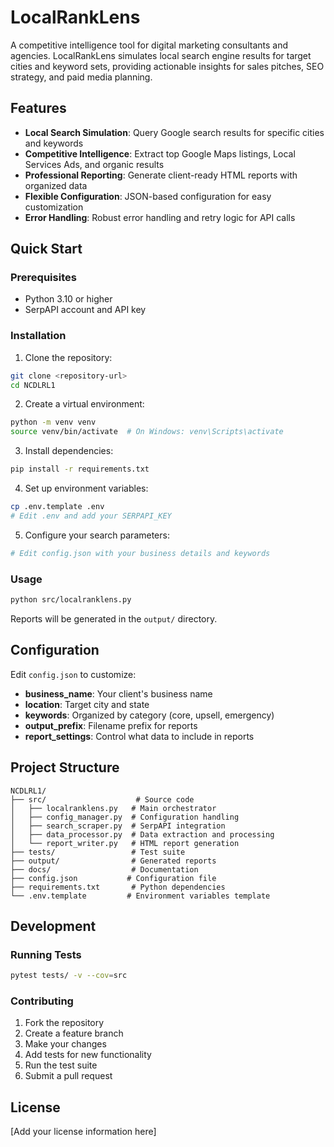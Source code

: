 # LocalRankLens

A competitive intelligence tool for digital marketing consultants and agencies. LocalRankLens simulates local search engine results for target cities and keyword sets, providing actionable insights for sales pitches, SEO strategy, and paid media planning.

## Features

- **Local Search Simulation**: Query Google search results for specific cities and keywords
- **Competitive Intelligence**: Extract top Google Maps listings, Local Services Ads, and organic results
- **Professional Reporting**: Generate client-ready HTML reports with organized data
- **Flexible Configuration**: JSON-based configuration for easy customization
- **Error Handling**: Robust error handling and retry logic for API calls

## Quick Start

### Prerequisites

- Python 3.10 or higher
- SerpAPI account and API key

### Installation

1. Clone the repository:
```bash
git clone <repository-url>
cd NCDLRL1
```

2. Create a virtual environment:
```bash
python -m venv venv
source venv/bin/activate  # On Windows: venv\Scripts\activate
```

3. Install dependencies:
```bash
pip install -r requirements.txt
```

4. Set up environment variables:
```bash
cp .env.template .env
# Edit .env and add your SERPAPI_KEY
```

5. Configure your search parameters:
```bash
# Edit config.json with your business details and keywords
```

### Usage

```bash
python src/localranklens.py
```

Reports will be generated in the `output/` directory.

## Configuration

Edit `config.json` to customize:

- **business_name**: Your client's business name
- **location**: Target city and state
- **keywords**: Organized by category (core, upsell, emergency)
- **output_prefix**: Filename prefix for reports
- **report_settings**: Control what data to include in reports

## Project Structure

```
NCDLRL1/
├── src/                    # Source code
│   ├── localranklens.py   # Main orchestrator
│   ├── config_manager.py  # Configuration handling
│   ├── search_scraper.py  # SerpAPI integration
│   ├── data_processor.py  # Data extraction and processing
│   └── report_writer.py   # HTML report generation
├── tests/                 # Test suite
├── output/                # Generated reports
├── docs/                  # Documentation
├── config.json           # Configuration file
├── requirements.txt       # Python dependencies
└── .env.template         # Environment variables template
```

## Development

### Running Tests

```bash
pytest tests/ -v --cov=src
```

### Contributing

1. Fork the repository
2. Create a feature branch
3. Make your changes
4. Add tests for new functionality
5. Run the test suite
6. Submit a pull request

## License

[Add your license information here]
